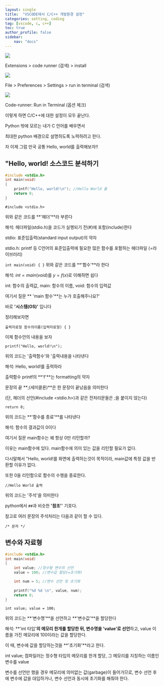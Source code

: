 ```yaml
---
layout: single
title:  "VSCODE에서 C/C++ 개발환경 설정"
categories: setting, coding
tag: [vscode, c, c++]
toc: true
author_profile: false
sidebar:
    nav: "docs"
---
```




![](D:\Capture\2022-11-29-11-04-04-image.png)

Extensions > code runner (검색) > install



![](D:\Capture\2022-11-29-11-05-19-image.png)

File > Preferences > Settings > run in terminal (검색)



![](D:\Capture\2022-11-29-11-06-03-image.png)

Code-runner: Run in Terminal (옵션 체크)



이렇게 하면 C/C++에 대한 설정이 모두 끝난다.



Python 밖에 모르는 내가 C 언어를 배우면서

최대한 python 배경으로 설명하도록 노력하려고 한다.



자 이제 그럼 만국 공통 Hello, world를 출력해보자!!



## "Hello, world! 소스코드 분석하기

```c
#include <stdio.h>
int main(void)
{
    printf("Hello, world!\n"); //Hello World 출
    return 0;
}
```

`#include <stdio.h>` 

위와 같은 코드를 **'헤더'**라 부른다



해석: 헤더파일(stdio.h)을 코드가 실행되기 전(#)에 포함(include)한다

stdio: 표준입출력(standard input output)의 약자

stdio.h: printf 등 C언어의 표준입출력에 필요한 많은 함수를 포함하는 헤더파일 (=라이브러리)



`int main(void)
{
}`
위와 같은 코드를 **'함수'**라 한다



해석: $int = main(void)$를 $y=f(x)$로 이해하면 쉽다

int: 함수의 출력값, main: 함수의 이름, void: 함수의 입력값



여기서 질문 ** 'main 함수'**는 누가 호출해주나요?'

바로 **'시스템(OS)'** 입니다



정리해보자면

`출력자료형 함수의이름(입력자료형)
{
}`



이제 함수안의 내용을 보자



`printf("Hello, world!\n");`

위의 코드는 '출력함수'와 '출력내용을 나타낸다



해석: Hello, world!를 출력하라



출력함수 printf의 **'f'**는 formatting의 약자



문장의 끝 **;(세미콜론)**은 한 문장이 끝났음을 의미한다

(단, 헤더의 선언(#include <stdio.h>)과 같은 전처리문들은 ;을 붙이지 않는다)



`return 0;`

위의 코드는 **'함수를 종료'**를 나타낸다



해석: 함수의 결과값이 0이다



여기서 질문 main함수는 왜 항상 0만 리턴할까?

이유는 main함수에 있다. main함수에 의미 있는 값을 리턴할 필요가 없다.

다시말해서 "Hello, world!를 화면에 출력하는것이 목적이라, main값에 특정 값을 반환할 이유가 없다.

또한 0을 리턴함으로 함수의 수행을 종료한다.



`//Hello World 출력`

위의 코드는 '주석'을 의미한다

python에서 `##`과 비슷한 **'참조'**' 기호다.



참고로 여러 문장의 주석처리는 다음과 같이 할 수 있다.

`/*
문자
*/`



## 변수와 자료형

```c
#include <stdio.h>
int main(void)
{
    int value; //정수형 변수의 선언
    value = 100; //변수값 할당(=초기화)

    int num = 5; //변수 선언 및 초기화
    
    printf("%d %d \n", value, num);
    return 0;
}
```

`int value;
value = 100;`

위의 코드는 **'변수명'**을 선언하고 **'변수값'**을 할당한다



해석: **'int 타입'**의 메모리 한개를 할당한 뒤, 변수명을 'value'로 선언**하고, value 이름을 가진 메모리에 100이라는 값을 할당한다.

이 때, 변수에 값을 할당하는것을 **'초기화'**라고 한다.









int value; 컴파일러는 정수형 타입의 메모리를 한개 할당, 그 메모리를 지칭하는 이름인 변수를 value

변수를 선언만 했을 경우 메모리에 의미없는 값(garbage)이 들어가므로, 변수 선언 후에 변수에 값을 대입하거나, 변수 선언과 동시에 초기화를 해줘야 한다.
